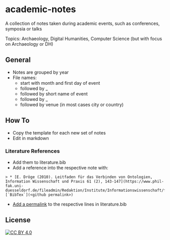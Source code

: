 # academic-notes
A collection of notes taken during academic events, such as conferences, symposia or talks

Topics: Archaeology, Digital Humanities, Computer Science (but with focus on Archaeology or DH)

## General

* Notes are grouped by year
* File names:
  * start with month and first day of event
  * followed by _
  * followed by short name of event
  * followed by _
  * followed by venue (in most cases city or country)

## How To

* Copy the template for each new set of notes
* Edit in markdown

### Literature References

* Add them to literature.bib
* Add a reference into the respective note with:
```
> * [E. Dröge (2010). Leitfaden für das Verbinden von Ontologien, Information Wissenschaft und Praxis 61 (2), 143-147](https://www.phil-fak.uni-duesseldorf.de/fileadmin/Redaktion/Institute/Informationswissenschaft/forschung/wissensrepraesentation/1268059439iwp_61_201.pdf) [`BibTex`](<github permalink>)
```
* [Add a permalink](https://help.github.com/en/github/managing-your-work-on-github/creating-a-permanent-link-to-a-code-snippet) to the respective lines in literature.bib

## License
[![CC BY 4.0][cc-by-shield]][cc-by]

[cc-by]: http://creativecommons.org/licenses/by/4.0/
[cc-by-shield]: https://img.shields.io/badge/License-CC%20BY%204.0-lightgrey.svg
